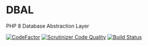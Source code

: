 # DBAL
PHP 8 Database Abstraction Layer

[![CodeFactor](https://www.codefactor.io/repository/github/jaypotter/dbal/badge)](https://www.codefactor.io/repository/github/jaypotter/dbal)
[![Scrutinizer Code Quality](https://scrutinizer-ci.com/g/jaypotter/DBAL/badges/quality-score.png?b=main)](https://scrutinizer-ci.com/g/jaypotter/DBAL/?branch=main)
[![Build Status](https://scrutinizer-ci.com/g/jaypotter/DBAL/badges/build.png?b=main)](https://scrutinizer-ci.com/g/jaypotter/DBAL/build-status/main)
